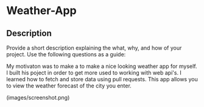 # Weather-App

## Description

Provide a short description explaining the what, why, and how of your project. Use the following questions as a guide:

My motivaton was to make a to make a nice looking weather app for myself.
I built his poject in order to get more used to working with web api's.
I learned how to fetch and store data using pull requests.
This app allows you to view the weather forecast of the city you enter.

(images/screenshot.png)
